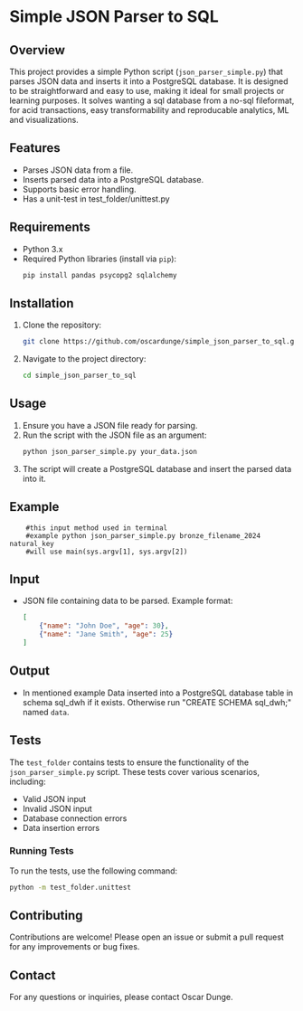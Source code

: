 

# Simple JSON Parser to SQL

## Overview

This project provides a simple Python script (`json_parser_simple.py`) that parses JSON data and inserts it into a PostgreSQL database. It is designed to be straightforward and easy to use, making it ideal for small projects or learning purposes.
It solves wanting a sql database from a no-sql fileformat, for acid transactions, easy transformability and reproducable analytics, ML and visualizations. 

## Features

- Parses JSON data from a file.
- Inserts parsed data into a PostgreSQL database.
- Supports basic error handling.
- Has a unit-test in test_folder/unittest.py

## Requirements

- Python 3.x
- Required Python libraries (install via `pip`):
    ```bash
    pip install pandas psycopg2 sqlalchemy
    ```

## Installation

1. Clone the repository:
    ```bash
    git clone https://github.com/oscardunge/simple_json_parser_to_sql.git
    ```
2. Navigate to the project directory:
    ```bash
    cd simple_json_parser_to_sql
    ```

## Usage

1. Ensure you have a JSON file ready for parsing.
2. Run the script with the JSON file as an argument:
    ```bash
    python json_parser_simple.py your_data.json
    ```
3. The script will create a PostgreSQL database and insert the parsed data into it.

## Example

```
    #this input method used in terminal 
    #example python json_parser_simple.py bronze_filename_2024 natural_key
    #will use main(sys.argv[1], sys.argv[2]) 
```

## Input

- JSON file containing data to be parsed. Example format:
    ```json
    [
        {"name": "John Doe", "age": 30},
        {"name": "Jane Smith", "age": 25}
    ]
    ```

## Output

- In mentioned example Data inserted into a PostgreSQL database table in schema sql_dwh if it exists. 
Otherwise run "CREATE SCHEMA sql_dwh;"  named `data`.

## Tests

The `test_folder` contains tests to ensure the functionality of the `json_parser_simple.py` script. These tests cover various scenarios, including:

- Valid JSON input
- Invalid JSON input
- Database connection errors
- Data insertion errors

### Running Tests

To run the tests, use the following command:
```bash
python -m test_folder.unittest
```

## Contributing

Contributions are welcome! Please open an issue or submit a pull request for any improvements or bug fixes.

## Contact

For any questions or inquiries, please contact Oscar Dunge.
